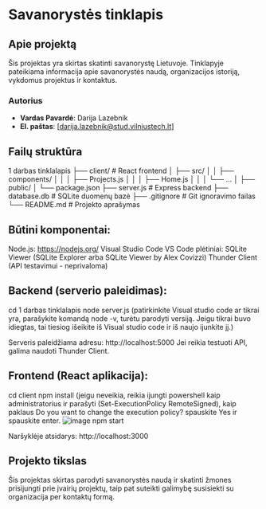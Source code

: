 # Savanorystės tinklapis

## Apie projektą
Šis projektas yra skirtas skatinti savanorystę Lietuvoje. Tinklapyje pateikiama informacija apie savanorystės naudą, organizacijos istoriją, vykdomus projektus ir kontaktus.

### Autorius
- **Vardas Pavardė**: Darija Lazebnik
- **El. paštas**: [darija.lazebnik@stud.vilniustech.lt]

## Failų struktūra
1 darbas tinklalapis
├── client/                 # React frontend
│   ├── src/
│   │   ├── components/
│   │   │   ├── Projects.js
│   │   │   ├── Home.js
│   │   │   └── ...
│   ├── public/
│   └── package.json
├── server.js              # Express backend
├── database.db            # SQLite duomenų bazė
├── .gitignore             # Git ignoravimo failas
└── README.md              # Projekto aprašymas

## Būtini komponentai:

Node.js: https://nodejs.org/ 
Visual Studio Code
VS Code plėtiniai:
SQLite Viewer (SQLite Explorer arba SQLite Viewer by Alex Covizzi)
Thunder Client (API testavimui - neprivaloma)

## Backend (serverio paleidimas):
cd 1 darbas tinklalapis
node server.js (patirkinkite Visual studio code ar tikrai yra, parašykite komandą node -v, turėtu parodyti versiją. Jeigu tikrai buvo idiegtas, tai tiesiog išeikite iš Visual studio code ir iš naujo ijunkite jį.)

Serveris paleidžiama adresu: http://localhost:5000
Jei reikia testuoti API, galima naudoti Thunder Client.

## Frontend (React aplikacija):
cd client
npm install (jeigu neveikia, reikia ijungti powershell kaip administratorius ir parašyti (Set-ExecutionPolicy RemoteSigned), kaip paklaus Do you want to change the execution policy? spauskite Yes ir spauskite enter.
![image](https://github.com/user-attachments/assets/17e6cc1f-38a6-4e12-9639-5f8c65d3bf7e)
npm start

Naršyklėje atsidarys: http://localhost:3000

## Projekto tikslas
Šis projektas skirtas parodyti savanorystės naudą ir skatinti žmones prisijungti prie įvairių projektų, taip pat suteikti galimybę susisiekti su organizacija per kontaktų formą.
